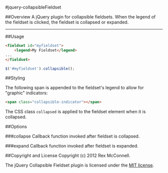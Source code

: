 #jquery-collapsibleFieldset

##Overview
A jQuery plugin for collapsible fieldsets. When the legend of the
fieldset is clicked, the fieldset is collapsed or expanded.

---

##Usage

````html
<fieldset id="myfieldset">
    <legend>My Fieldset</legend>
...
</fieldset>
````

````javascript
$('#myfieldset').collapsible();
````

##Styling

The following span is appended to the fieldset's legend to allow for "graphic" indicators:
````html
<span class="collapsible-indicator"></span>
````

The CSS class `collapsed` is applied to the fieldset element when it is collapsed.

##Options

###collapse
Callback function invoked after fieldset is collapsed.

###expand
Callback function invoked after fieldset is expanded.

##Copyright and License
Copyright (c) 2012 Rex McConnell.

The jQuery Collapsible Fieldset plugin is licensed under the [MIT license](http://rexmac.github.com/license/mit.txt).
